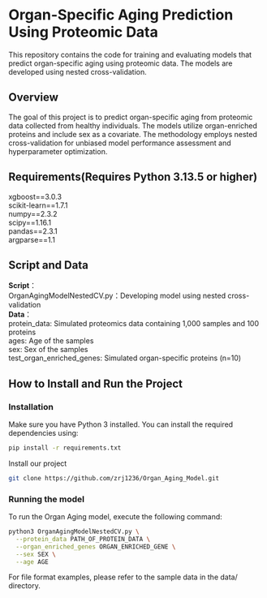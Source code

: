 # Organ-Specific Aging Prediction Using Proteomic Data
This repository contains the code for training and evaluating models that predict organ-specific aging using proteomic data. The models are developed using nested cross-validation.

## Overview
The goal of this project is to predict organ-specific aging from proteomic data collected from healthy individuals. The models utilize organ-enriched proteins and include sex as a covariate. The methodology employs nested cross-validation for unbiased model performance assessment and hyperparameter optimization.

## Requirements(Requires Python 3.13.5 or higher)
xgboost==3.0.3<br>
scikit-learn==1.7.1<br>
numpy==2.3.2<br>
scipy==1.16.1<br>
pandas==2.3.1<br>
argparse==1.1

## Script and Data
**Script**：<br>
OrganAgingModelNestedCV.py：Developing model using nested cross-validation<br>
**Data**：<br>
protein_data: Simulated proteomics data containing 1,000 samples and 100 proteins<br>
ages: Age of the samples<br>
sex: Sex of the samples<br>
test_organ_enriched_genes: Simulated organ-specific proteins (n=10)<br>

## How to Install and Run the Project

### Installation
Make sure you have Python 3 installed. You can install the required dependencies using:
```bash
pip install -r requirements.txt
```
Install our project
```bash
git clone https://github.com/zrj1236/Organ_Aging_Model.git
```

### Running the model
To run the Organ Aging model, execute the following command:
```bash
python3 OrganAgingModelNestedCV.py \
  --protein_data PATH_OF_PROTEIN_DATA \
  --organ_enriched_genes ORGAN_ENRICHED_GENE \
  --sex SEX \
  --age AGE
```
For file format examples, please refer to the sample data in the data/ directory.
